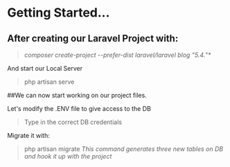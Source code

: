 # Getting Started...

## After creating our Laravel Project with:
> *composer create-project --prefer-dist laravel/laravel blog "5.4.*"*

And start our Local Server
> php artisan serve

##We can now start working on our project files.

Let's modify the .ENV file to give access to the DB
> Type in the correct DB credentials

Migrate it with:
> php artisan migrate
*This command generates three new tables on DB and hook it up with the project*


